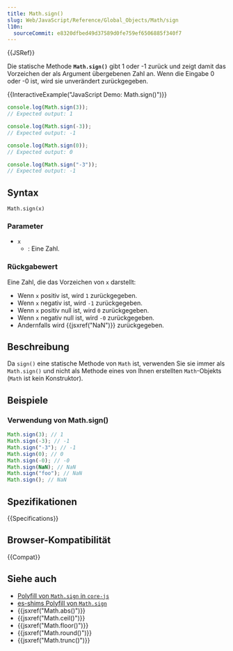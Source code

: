 ```yaml
---
title: Math.sign()
slug: Web/JavaScript/Reference/Global_Objects/Math/sign
l10n:
  sourceCommit: e8320dfbed49d37589d0fe759ef6506885f340f7
---
```


{{JSRef}}

Die statische Methode **`Math.sign()`** gibt 1 oder -1 zurück und zeigt damit das Vorzeichen der als Argument übergebenen Zahl an. Wenn die Eingabe 0 oder -0 ist, wird sie unverändert zurückgegeben.

{{InteractiveExample("JavaScript Demo: Math.sign()")}}

```js interactive-example
console.log(Math.sign(3));
// Expected output: 1

console.log(Math.sign(-3));
// Expected output: -1

console.log(Math.sign(0));
// Expected output: 0

console.log(Math.sign("-3"));
// Expected output: -1
```

## Syntax

```js-nolint
Math.sign(x)
```

### Parameter

- `x`
  - : Eine Zahl.

### Rückgabewert

Eine Zahl, die das Vorzeichen von `x` darstellt:

- Wenn `x` positiv ist, wird `1` zurückgegeben.
- Wenn `x` negativ ist, wird `-1` zurückgegeben.
- Wenn `x` positiv null ist, wird `0` zurückgegeben.
- Wenn `x` negativ null ist, wird `-0` zurückgegeben.
- Andernfalls wird {{jsxref("NaN")}} zurückgegeben.

## Beschreibung

Da `sign()` eine statische Methode von `Math` ist, verwenden Sie sie immer als `Math.sign()` und nicht als Methode eines von Ihnen erstellten `Math`-Objekts (`Math` ist kein Konstruktor).

## Beispiele

### Verwendung von Math.sign()

```js
Math.sign(3); // 1
Math.sign(-3); // -1
Math.sign("-3"); // -1
Math.sign(0); // 0
Math.sign(-0); // -0
Math.sign(NaN); // NaN
Math.sign("foo"); // NaN
Math.sign(); // NaN
```

## Spezifikationen

{{Specifications}}

## Browser-Kompatibilität

{{Compat}}

## Siehe auch

- [Polyfill von `Math.sign` in `core-js`](https://github.com/zloirock/core-js#ecmascript-math)
- [es-shims Polyfill von `Math.sign`](https://www.npmjs.com/package/math.sign)
- {{jsxref("Math.abs()")}}
- {{jsxref("Math.ceil()")}}
- {{jsxref("Math.floor()")}}
- {{jsxref("Math.round()")}}
- {{jsxref("Math.trunc()")}}
